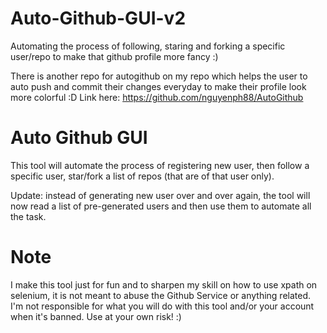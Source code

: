 # Auto-Github-GUI-v2
Automating the process of following, staring and forking a specific user/repo to make that github profile more fancy :)

There is another repo for autogithub on my repo which helps the user to auto push and commit their changes everyday to make their profile look more colorful :D Link here: https://github.com/nguyenph88/AutoGithub

Auto Github GUI
=======
This tool will automate the process of registering new user, then follow a specific user, star/fork a list of repos (that are of that user only).

Update: instead of generating new user over and over again, the tool will now read a list of pre-generated users and then use them to automate all the task.

Note
======
I make this tool just for fun and to sharpen my skill on how to use xpath on selenium, it is not meant to abuse the Github Service or anything related. I'm not responsible for what you will do with this tool and/or your account when it's banned. Use at your own risk! :)